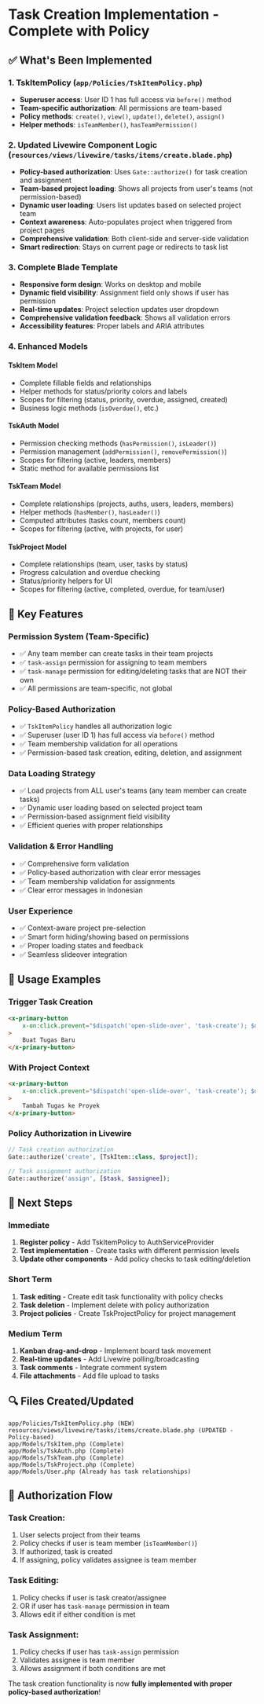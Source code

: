 # Task Creation Implementation - Complete with Policy

## ✅ What's Been Implemented

### 1. **TskItemPolicy** (`app/Policies/TskItemPolicy.php`)
- **Superuser access**: User ID 1 has full access via `before()` method
- **Team-specific authorization**: All permissions are team-based
- **Policy methods**: `create()`, `view()`, `update()`, `delete()`, `assign()`
- **Helper methods**: `isTeamMember()`, `hasTeamPermission()`

### 2. **Updated Livewire Component Logic** (`resources/views/livewire/tasks/items/create.blade.php`)
- **Policy-based authorization**: Uses `Gate::authorize()` for task creation and assignment
- **Team-based project loading**: Shows all projects from user's teams (not permission-based)
- **Dynamic user loading**: Users list updates based on selected project team
- **Context awareness**: Auto-populates project when triggered from project pages
- **Comprehensive validation**: Both client-side and server-side validation
- **Smart redirection**: Stays on current page or redirects to task list

### 3. **Complete Blade Template** 
- **Responsive form design**: Works on desktop and mobile
- **Dynamic field visibility**: Assignment field only shows if user has permission
- **Real-time updates**: Project selection updates user dropdown
- **Comprehensive validation feedback**: Shows all validation errors
- **Accessibility features**: Proper labels and ARIA attributes

### 4. **Enhanced Models**

#### **TskItem Model**
- Complete fillable fields and relationships
- Helper methods for status/priority colors and labels
- Scopes for filtering (status, priority, overdue, assigned, created)
- Business logic methods (`isOverdue()`, etc.)

#### **TskAuth Model** 
- Permission checking methods (`hasPermission()`, `isLeader()`)
- Permission management (`addPermission()`, `removePermission()`)
- Scopes for filtering (active, leaders, members)
- Static method for available permissions list

#### **TskTeam Model**
- Complete relationships (projects, auths, users, leaders, members)
- Helper methods (`hasMember()`, `hasLeader()`)
- Computed attributes (tasks count, members count)
- Scopes for filtering (active, with projects, for user)

#### **TskProject Model**
- Complete relationships (team, user, tasks by status)
- Progress calculation and overdue checking
- Status/priority helpers for UI
- Scopes for filtering (active, completed, overdue, for team/user)

## 🔧 Key Features

### **Permission System (Team-Specific)**
- ✅ Any team member can create tasks in their team projects
- ✅ `task-assign` permission for assigning to team members
- ✅ `task-manage` permission for editing/deleting tasks that are NOT their own
- ✅ All permissions are team-specific, not global

### **Policy-Based Authorization**
- ✅ `TskItemPolicy` handles all authorization logic
- ✅ Superuser (user ID 1) has full access via `before()` method
- ✅ Team membership validation for all operations
- ✅ Permission-based task creation, editing, deletion, and assignment

### **Data Loading Strategy**
- ✅ Load projects from ALL user's teams (any team member can create tasks)
- ✅ Dynamic user loading based on selected project team
- ✅ Permission-based assignment field visibility
- ✅ Efficient queries with proper relationships

### **Validation & Error Handling**
- ✅ Comprehensive form validation
- ✅ Policy-based authorization with clear error messages
- ✅ Team membership validation for assignments
- ✅ Clear error messages in Indonesian

### **User Experience**
- ✅ Context-aware project pre-selection
- ✅ Smart form hiding/showing based on permissions
- ✅ Proper loading states and feedback
- ✅ Seamless slideover integration

## 📝 Usage Examples

### **Trigger Task Creation**
```html
<x-primary-button 
    x-on:click.prevent="$dispatch('open-slide-over', 'task-create'); $dispatch('task-create')"
>
    Buat Tugas Baru
</x-primary-button>
```

### **With Project Context**
```html
<x-primary-button 
    x-on:click.prevent="$dispatch('open-slide-over', 'task-create'); $dispatch('task-create', {project_id: {{ $project->id }}})"
>
    Tambah Tugas ke Proyek
</x-primary-button>
```

### **Policy Authorization in Livewire**
```php
// Task creation authorization
Gate::authorize('create', [TskItem::class, $project]);

// Task assignment authorization
Gate::authorize('assign', [$task, $assignee]);
```

## 🎯 Next Steps

### **Immediate**
1. **Register policy** - Add TskItemPolicy to AuthServiceProvider
2. **Test implementation** - Create tasks with different permission levels
3. **Update other components** - Add policy checks to task editing/deletion

### **Short Term**
1. **Task editing** - Create edit task functionality with policy checks
2. **Task deletion** - Implement delete with policy authorization
3. **Project policies** - Create TskProjectPolicy for project management

### **Medium Term**
1. **Kanban drag-and-drop** - Implement board task movement
2. **Real-time updates** - Add Livewire polling/broadcasting
3. **Task comments** - Integrate comment system
4. **File attachments** - Add file upload to tasks

## 🔍 Files Created/Updated

```
app/Policies/TskItemPolicy.php (NEW)
resources/views/livewire/tasks/items/create.blade.php (UPDATED - Policy-based)
app/Models/TskItem.php (Complete)
app/Models/TskAuth.php (Complete) 
app/Models/TskTeam.php (Complete)
app/Models/TskProject.php (Complete)
app/Models/User.php (Already has task relationships)
```

## 🚀 Authorization Flow

### Task Creation:
1. User selects project from their teams
2. Policy checks if user is team member (`isTeamMember()`)
3. If authorized, task is created
4. If assigning, policy validates assignee is team member

### Task Editing:
1. Policy checks if user is task creator/assignee
2. OR if user has `task-manage` permission in team
3. Allows edit if either condition is met

### Task Assignment:
1. Policy checks if user has `task-assign` permission
2. Validates assignee is team member
3. Allows assignment if both conditions are met

The task creation functionality is now **fully implemented with proper policy-based authorization**!